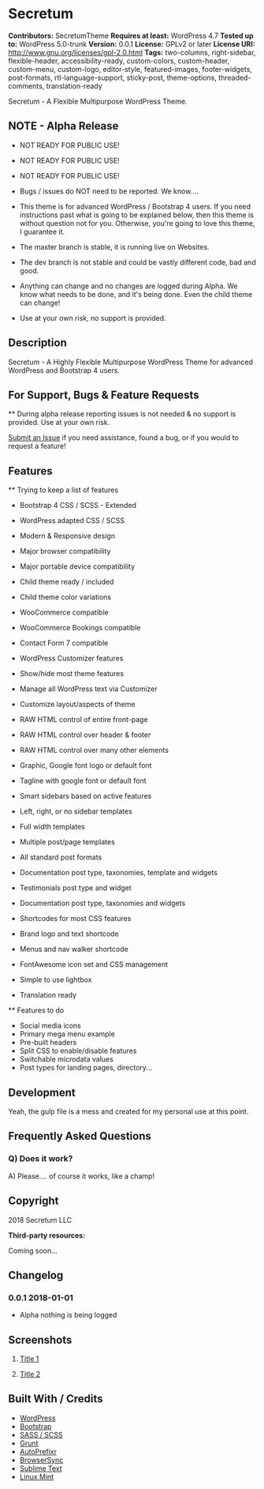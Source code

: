 # Secretum
**Contributors:** SecretumTheme
**Requires at least:** WordPress 4.7
**Tested up to:** WordPress 5.0-trunk
**Version:** 0.0.1
**License:** GPLv2 or later
**License URI:** http://www.gnu.org/licenses/gpl-2.0.html
**Tags:** two-columns, right-sidebar, flexible-header, accessibility-ready, custom-colors, custom-header, custom-menu, custom-logo, editor-style, featured-images, footer-widgets, post-formats, rtl-language-support, sticky-post, theme-options, threaded-comments, translation-ready


Secretum - A Flexible Multipurpose WordPress Theme.


## NOTE - Alpha Release

* NOT READY FOR PUBLIC USE!
* NOT READY FOR PUBLIC USE!
* NOT READY FOR PUBLIC USE!

* Bugs / issues do NOT need to be reported. We know....
* This theme is for advanced WordPress / Bootstrap 4 users. If you need instructions past what is going to be explained below, then this theme is without question not for you. Otherwise, you're going to love this theme, I guarantee it.
* The master branch is stable, it is running live on Websites.
* The dev branch is not stable and could be vastly different code, bad and good.
* Anything can change and no changes are logged during Alpha. We know what needs to be done, and it's being done. Even the child theme can change!
* Use at your own risk, no support is provided.


## Description

Secretum - A Highly Flexible Multipurpose WordPress Theme for advanced WordPress and Bootstrap 4 users.


## For Support, Bugs & Feature Requests

** During alpha release reporting issues is not needed & no support is provided. Use at your own risk.

[Submit an Issue](https://github.com/SecretumTheme/secretum/issues) if you need assistance, found a bug, or if you would to request a feature!


## Features

** Trying to keep a list of features

* Bootstrap 4 CSS / SCSS - Extended
* WordPress adapted CSS / SCSS
* Modern & Responsive design
* Major browser compatibility
* Major portable device compatibility

* Child theme ready / included
* Child theme color variations

* WooCommerce compatible
* WooCommerce Bookings compatible
* Contact Form 7 compatible

* WordPress Customizer features
* Show/hide most theme features
* Manage all WordPress text via Customizer
* Customize layout/aspects of theme
* RAW HTML control of entire front-page
* RAW HTML control over header & footer
* RAW HTML control over many other elements
* Graphic, Google font logo or default font
* Tagline with google font or default font

* Smart sidebars based on active features
* Left, right, or no sidebar templates
* Full width templates
* Multiple post/page templates
* All standard post formats

* Documentation post type, taxonomies, template and widgets
* Testimonials post type and widget
* Documentation post type, taxonomies and widgets

* Shortcodes for most CSS features
* Brand logo and text shortcode
* Menus and nav walker shortcode

* FontAwesome icon set and CSS management
* Simple to use lightbox
* Translation ready


** Features to do

* Social media icons
* Primary mega menu example
* Pre-built headers
* Split CSS to enable/disable features
* Switchable microdata values
* Post types for landing pages, directory...


## Development

Yeah, the gulp file is a mess and created for my personal use at this point.


## Frequently Asked Questions

### Q) Does it work?

A) Please.... of course it works, like a champ!


## Copyright

2018 Secretum LLC

**Third-party resources:**

Coming soon...


## Changelog

### 0.0.1 2018-01-01
* Alpha nothing is being logged


## Screenshots

1. [Title 1](https://#)

2. [Title 2](https://#)


## Built With / Credits

* [WordPress](https://www.wordpress.org/)
* [Bootstrap](https://getbootstrap.com/)
* [SASS / SCSS](http://sass-lang.com/)
* [Grunt](http://gruntjs.com/)
* [AutoPrefixr](https://github.com/ai/autoprefixer)
* [BrowserSync](https://github.com/shakyShane/browser-sync)
* [Sublime Text](https://www.sublimetext.com/)
* [Linux Mint](https://linuxmint.com/)
